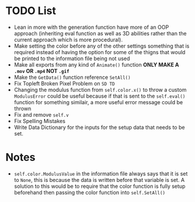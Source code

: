 # TODO List
 - Lean in more with the generation function have more of an OOP approach (inheriting eval function as well as 3D abilities rather than the current approach which is more procedural). 
 - Make setting the color before any of the other settings something that is required instead of having the option for some of the thigns that would be printed to the information file being not used
 - Make all exports from any kind of `Animate()` function __**ONLY MAKE A `.mov` OR `.mp4` NOT `.gif`**__
 - Make the `GetData()` function reference `SetAll()`
 - Fix Topleft Broken Pixel Problem on `SD TD`
 - Changing the modulus function from `self.color.x()` to throw a custom `ModulusError` could be useful because if that is sent to the `self.eval()` function for something similair, a more useful error message could be thrown
 - Fix and remove `self.v`
 - Fix Spelling Mistakes
 - Write Data Dictionary for the inputs for the setup data that needs to be set. 

# Notes
 - `self.color.ModulusValue` in the information file always says that it is set to `None`, this is because the data is written before that variable is set. A solution to this would be to require that the color function is fully setup beforehand then passing the color function into `self.SetAll()`